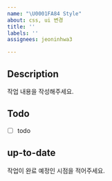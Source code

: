 ```yaml
---
name: "\U0001FA84 Style"
about: css, ui 변경
title: ''
labels: ''
assignees: jeoninhwa3

---
```


## Description
작업 내용을 작성해주세요.

## Todo
- [ ] todo

## up-to-date
작업이 완료 예정인 시점을 적어주세요.
